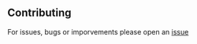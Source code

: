 ## Contributing

For issues, bugs or imporvements please open an [issue](https://github.com/frontend-layers/scss-reset/issues/new)
